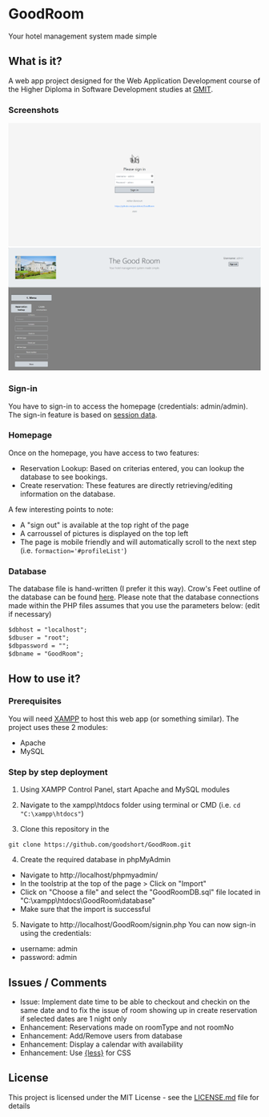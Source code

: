 # GoodRoom
 Your hotel management system made simple

## What is it?
A web app project designed for the Web Application Development course of the Higher Diploma in Software Development studies at [GMIT](https://www.gmit.ie/).

### Screenshots
![Login](./resources/img/screenshots/login.png)
![Homepage](./resources/img/screenshots/homepage.png)


### Sign-in
You have to sign-in to access the homepage (credentials: admin/admin).
The sign-in feature is based on [session data](https://www.tutorialspoint.com/php/php_login_example.htm).

### Homepage
Once on the homepage, you have access to two features:
- Reservation Lookup:
Based on criterias entered, you can lookup the database to see bookings.
- Create reservation:
These features are directly retrieving/editing information on the database.

A few interesting points to note:
- A "sign out" is available at the top right of the page
- A carroussel of pictures is displayed on the top left
- The page is mobile friendly and will automatically scroll to the next step (i.e. `formaction='#profileList'`)


### Database
The database file is hand-written (I prefer it this way).
Crow's Feet outline of the database can be found [here](https://drive.google.com/file/d/1gpjsiuOmtnwyPhbj9pjXkhSb40zUBvJb/view?usp=sharing).
Please note that the database connections made within the PHP files assumes that you use the parameters below: (edit if necessary)
```
$dbhost = "localhost";
$dbuser = "root";
$dbpassword = "";
$dbname = "GoodRoom";
```

## How to use it?

### Prerequisites

You will need [XAMPP](https://www.apachefriends.org/index.html) to host this web app (or something similar).
The project uses these 2 modules:
- Apache
- MySQL

### Step by step deployment

1. Using XAMPP Control Panel, start Apache and MySQL modules

2. Navigate to the xampp\htdocs folder using terminal or CMD (i.e. `cd "C:\xampp\htdocs"`)

3. Clone this repository in the 
```
git clone https://github.com/goodshort/GoodRoom.git
```

4. Create the required database in phpMyAdmin
- Navigate to http://localhost/phpmyadmin/
- In the toolstrip at the top of the page > Click on "Import"
- Click on "Choose a file" and select the "GoodRoomDB.sql" file located in "C:\xampp\htdocs\GoodRoom\database\"
- Make sure that the import is successful

5. Navigate to http://localhost/GoodRoom/signin.php
You can now sign-in using the credentials:
- username: admin
- password: admin

## Issues / Comments
- Issue: Implement date time to be able to checkout and checkin on the same date and to fix the issue of room showing up in create reservation if selected dates are 1 night only
- Enhancement: Reservations made on roomType and not roomNo
- Enhancement: Add/Remove users from database
- Enhancement: Display a calendar with availability
- Enhancement: Use [{less}](http://lesscss.org/) for CSS

## License

This project is licensed under the MIT License - see the [LICENSE.md](LICENSE.md) file for details
